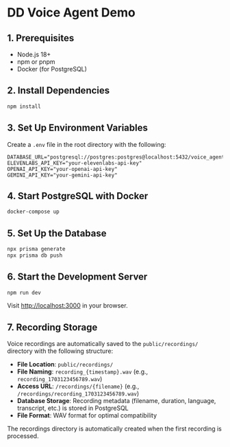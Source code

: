 # DD Voice Agent Demo

## 1. Prerequisites

- Node.js 18+
- npm or pnpm
- Docker (for PostgreSQL)

## 2. Install Dependencies

```bash
npm install
```

## 3. Set Up Environment Variables

Create a `.env` file in the root directory with the following:

```env
DATABASE_URL="postgresql://postgres:postgres@localhost:5432/voice_agent"
ELEVENLABS_API_KEY="your-elevenlabs-api-key"
OPENAI_API_KEY="your-openai-api-key"
GEMINI_API_KEY="your-gemini-api-key"
```

## 4. Start PostgreSQL with Docker

```bash
docker-compose up
```

## 5. Set Up the Database

```bash
npx prisma generate
npx prisma db push
```

## 6. Start the Development Server

```bash
npm run dev
```

Visit [http://localhost:3000](http://localhost:3000) in your browser.

## 7. Recording Storage

Voice recordings are automatically saved to the `public/recordings/` directory with the following structure:

- **File Location**: `public/recordings/`
- **File Naming**: `recording_{timestamp}.wav` (e.g., `recording_1703123456789.wav`)
- **Access URL**: `/recordings/{filename}` (e.g., `/recordings/recording_1703123456789.wav`)
- **Database Storage**: Recording metadata (filename, duration, language, transcript, etc.) is stored in PostgreSQL
- **File Format**: WAV format for optimal compatibility

The recordings directory is automatically created when the first recording is processed.
